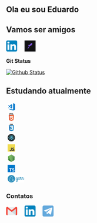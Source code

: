 <h2>Ola eu sou Eduardo </h2>

## Vamos ser amigos

<p align="left">
  <a href="https://www.linkedin.com/in/eduardo-ribeiro-dur%C3%A3es-3b90348a/" target="_blank"><img src="/images/svg/linkedin.svg" width="30px" alt="LinkedIn"></a> &nbsp; &nbsp;
  <a href="https://app.rocketseat.com.br/me/eduardo-ribeiro-duraes-1567438965" target="_blank"><img src="/images/png/rocketseat.png" width="30px" alt="Rockeseat"></a> &nbsp; &nbsp;
</p>

<summary><b>Git Status</b> </summary>

[![Github Status](https://github-readme-stats.vercel.app/api?username=Eduardo&show_icons=true&title_color=fff&icon_color=79ff97&text_color=9f9f9f&bg_color=151515)](https://github.com/eduardoRduraes)

## Estudando atualmente

<code><img height="20" src="/images/png/visual-studio-code.png" alt="vscode" style="vertical-align:top; margin:4px"> </code>
<code><img height="20" src="/images/png/html.png" alt="html" style="vertical-align:top; margin:4px"> </code>
<code><img height="20" src="/images/png/css.png" alt="css" style="vertical-align:top; margin:4px"> </code>
<code><img height="20" src="/images/png/react.png" alt="react" style="vertical-align:top; margin:4px"> </code>
<code><img height="20" src="/images/png/javascript.png" alt="js" style="vertical-align:top; margin:4px"> </code>
<code><img height="20" src="/images/png/nodejs.png" alt="nodejs" style="vertical-align:top; margin:4px"> </code>
<code><img height="20" src="/images/png/typescript.png" alt="typescript" style="vertical-align:top; margin:4px"> </code>
<code><img height="20" src="/images/svg/yarn.svg" alt="yarn" style="vertical-align:top; margin:4px"></code>

### Contatos

<p align="left">
  <a href="mailto:eduardoduraes.bsi@gmail.com" target="_blank"><img src="/images/svg/gmail.svg" width="30px" alt="Mail"></a> &nbsp; &nbsp;
  <a href="https://www.linkedin.com/in/eduardo-ribeiro-dur%C3%A3es-3b90348a/" target="_blank"><img src="/images/svg/linkedin.svg" width="30px" alt="LinkedIn"></a> &nbsp; &nbsp;
  <a href="https://t.me/EduardoRDuraes" target="_blank"><img src="/images/svg/telegram.svg" width="30px" alt="Telegram"></a> &nbsp; &nbsp;
</p>
